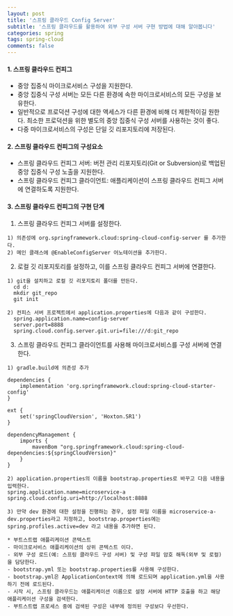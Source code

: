 ```yaml
---
layout: post
title: '스프링 클라우드 Config Server'
subtitle: '스프링 클라우드를 활용하여 외부 구성 서버 구현 방법에 대해 알아봅니다'
categories: spring
tags: spring-cloud
comments: false
---
```


#### 1. 스프링 클라우드 컨피그 ####
- 중앙 집중식 마이크로서비스 구성을 지원한다.
- 중앙 집중식 구성 서버는 모든 다른 환경에 속한 마이크로서비스의 모든 구성을 보유한다. 
- 일반적으로 프로덕션 구성에 대한 액세스가 다른 환경에 비해 더 제한적이길 원한다. 최소한 프로덕션을 위한 별도의 중앙 집중식 구성 서버를 사용하는 것이 좋다.
- 다중 마이크로서비스의 구성은 단일 깃 리포지토리에 저장된다. 


#### 2. 스프링 클라우드 컨피그의 구성요소 ####
- 스프링 클라우드 컨피그 서버: 버전 관리 리포지토리(Git or Subversion)로 백업된 중앙 집중식 구성 노출을 지원한다. 
- 스프링 클라우드 컨피그 클라이언트: 애플리케이션이 스프링 클라우드 컨피그 서버에 연결하도록 지원한다. 

#### 3. 스프링 클라우드 컨피그의 구현 단계 ####
1) 스프링 클라우드 컨피그 서버를 설정한다.
```
1) 의존성에 org.springframework.cloud:spring-cloud-config-server 를 추가한다.
2) 메인 클래스에 @EnableConfigServer 어노테이션을 추가한다.
```
2) 로컬 깃 리포지토리를 설정하고, 이를 스프링 클라우드 컨피그 서버에 연결한다. 
```
1) git을 설치하고 로컬 깃 리포지토리 폴더를 만든다.
  cd d:
  mkdir git_repo
  git init

2) 컨피스 서버 프로젝트에서 application.properties에 다음과 같이 구성한다.
  spring.application.name=config-server
  server.port=8888
  spring.cloud.config.server.git.uri=file:///d:git_repo

```
3) 스프링 클라우드 컨피그 클라이언트를 사용해 마이크로서비스를 구성 서버에 연결한다.
```
1) gradle.build에 의존성 추가

dependencies {
    implementation 'org.springframework.cloud:spring-cloud-starter-config'
}

ext {
	set('springCloudVersion', 'Hoxton.SR1')
}

dependencyManagement {
	imports {
		mavenBom "org.springframework.cloud:spring-cloud-dependencies:${springCloudVersion}"
	}
}

2) application.properties의 이름을 bootstrap.properties로 바꾸고 다음 내용을 입력한다.
spring.application.name=microservice-a
spring.cloud.config.uri=http://localhost:8888

3) 만약 dev 환경에 대한 설정을 진행하는 경우, 설정 파일 이름을 microservice-a-dev.properties라고 지정하고, bootstrap.properties에는 spring.profiles.active=dev 라고 내용을 추가하면 된다. 

* 부트스트랩 애플리케이션 콘텍스트
- 마이크로서비스 애플리케이션의 상위 콘텍스트 이다.
- 외부 구성 로드(예: 스프링 클라우드 구성 서버) 및 구성 파일 암호 해독(외부 및 로컬)을 담당한다.
- bootstrap.yml 또는 bootstrap.properties를 사용해 구성한다.
- bootstrap.yml은 ApplicationContext에 의해 로드되며 application.yml을 사용하기 전에 로드된다. 
- 시작 시, 스프링 클라우드는 애플리케이션 이름으로 설정 서버에 HTTP 호출을 하고 해당 애플리케이션 구성을 검색한다. 
- 부트스트랩 프로세스 중에 검색된 구성은 내부에 정의된 구성보다 우선한다.
```
